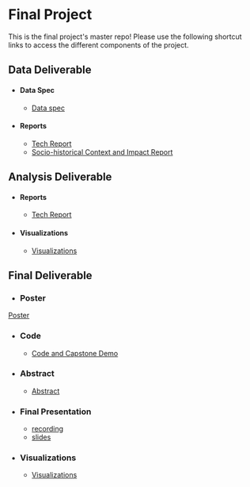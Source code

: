 # Final Project
This is the final project's master repo! Please use the following shortcut links to access the different components of the project.

## Data Deliverable ##

- #### Data Spec ####
  - [Data spec](data_deliverable/data/)

- #### Reports ####
  - [Tech Report](data_deliverable/reports/tech_report/)
  - [Socio-historical Context and Impact Report](data_deliverable/reports/social_impact_report)


## Analysis Deliverable ##

- #### Reports ####
  - [Tech Report](analysis_deliverable/tech_report/)

- #### Visualizations ####
  - [Visualizations](analysis_deliverable/visualizations)


## Final Deliverable ##

- ### Poster ###
[Poster](final_deliverable/poster/poster.pdf)

- ### Code ###
  - [Code and Capstone Demo](https://drive.google.com/drive/folders/1ui-RPimNpZHvzDVwlxYZNvDAgqLwwEAG?usp=sharing)<br/>

- ### Abstract ###
  - [Abstract](https://docs.google.com/document/d/1vT2jBBnfl-KSGef-fyG_2Ufm3hud4fHZorCo-QqWEDk/edit?usp=sharing)

- ### Final Presentation ###
  - [recording](https://drive.google.com/file/d/1pwD2OdNoPKgrikchq34bxEy-sRoVLa4y/view?usp=sharing)
  - [slides](https://github.com/cs1951a-brown-spring-2022/TrainDy/blob/main/2022%20April%2024.pdf)

- ### Visualizations ###
  - [Visualizations](final_deliverable/visualizations)
